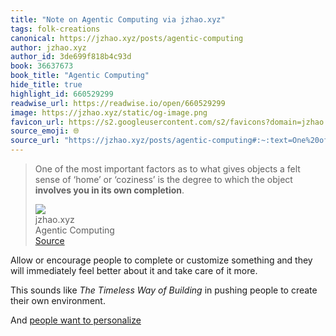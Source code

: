 ```yaml
---
title: "Note on Agentic Computing via jzhao.xyz"
tags: folk-creations
canonical: https://jzhao.xyz/posts/agentic-computing
author: jzhao.xyz
author_id: 3de699f818b4c93d
book: 36637673
book_title: "Agentic Computing"
hide_title: true
highlight_id: 660529299
readwise_url: https://readwise.io/open/660529299
image: https://jzhao.xyz/static/og-image.png
favicon_url: https://s2.googleusercontent.com/s2/favicons?domain=jzhao.xyz
source_emoji: 🌐
source_url: "https://jzhao.xyz/posts/agentic-computing#:~:text=One%20of%20the,its%20own%20completion**."
---
```


> One of the most important factors as to what gives objects a felt sense of ‘home’ or ‘coziness’ is the degree to which the object **involves you in its own completion**.
> <div class="quoteback-footer"><div class="quoteback-avatar"><img class="mini-favicon" src="https://s2.googleusercontent.com/s2/favicons?domain=jzhao.xyz"></div><div class="quoteback-metadata"><div class="metadata-inner"><span style="display:none">FROM:</span><div aria-label="jzhao.xyz" class="quoteback-author"> jzhao.xyz</div><div aria-label="Agentic Computing" class="quoteback-title"> Agentic Computing</div></div></div><div class="quoteback-backlink"><a target="_blank" aria-label="go to the full text of this quotation" rel="noopener" href="https://jzhao.xyz/posts/agentic-computing#:~:text=One%20of%20the,its%20own%20completion**." class="quoteback-arrow"> Source</a></div></div>

Allow or encourage people to complete or customize something and they will immediately feel better about it and take care of it more.

This sounds like _The Timeless Way of Building_ in pushing people to create their own environment.

And [people want to personalize](/blog/people-will-personalize)